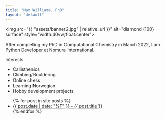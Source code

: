 ```yaml
---
title: "Max Williams, PhD"
layout: "default"
---
```

<img src="{{ "assets/banner2.jpg" | relative_url }}" alt="diamond {100} surface" style="width:40vw;float:center">
<p>After completing my PhD in Computational Chemistry in March 2022, I am Python Developer at Nomura International.</p>

<p>Interests</p>
<ul>
<li>Callisthenics</li>
<li>Climbing/Bouldering</li>
<li>Online chess</li>
<li>Learning Norwegian</li>
<li>Hobby development projects</li>
</ul>

<!--<h3>Books I'm currently reading:</h3>
<ul class="book-list">
<li><i>The Wheel of Time: 5. The Fires of Heaven</i> - Robert Jordan</li>
<li><i>The Phoenix Project</i> - G. Kim, K. Behr, G. Spafford</li>
<li><i>The Mystery of Nils</i> - Werner Skalla</li>
<li><i>A Philosophy of Software Design</i> - John Ousterhout</li>
<li><i>Introduction to Algorithms</i> - T. H. Cormen, C. E. Leiserson, R. L. Rivest, C. Stein</li>
<li><i>Beginning C - Ivor Horton</i></li>
<li><i>Hands-on Machine Learning with Scikit-Learn, Keras & TensorFlow</i> - Aurélien Géron</li>
</ul>-->

<ul class="post-list">
  {% for post in site.posts %}
    <li>
      <a href="{{ post.url }}">{{ post.date | date: "%F" }} - {{ post.title }}</a>
    </li>
  {% endfor %}
</ul>
